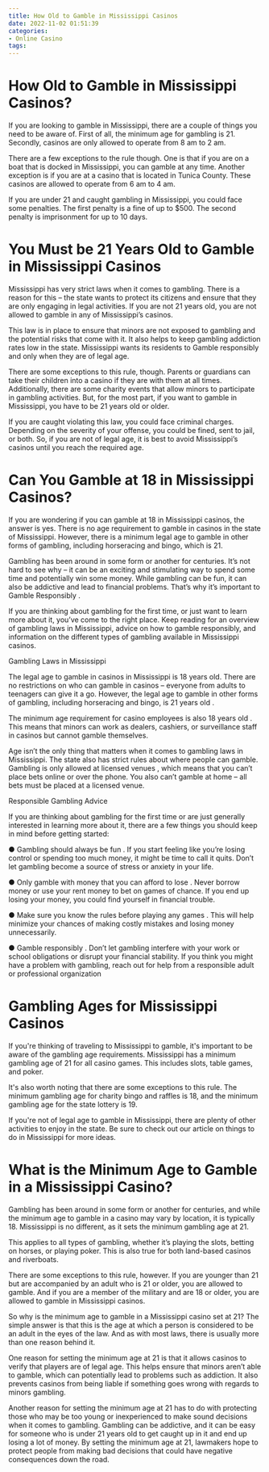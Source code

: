 ```yaml
---
title: How Old to Gamble in Mississippi Casinos
date: 2022-11-02 01:51:39
categories:
- Online Casino
tags:
---
```



#  How Old to Gamble in Mississippi Casinos?

If you are looking to gamble in Mississippi, there are a couple of things you need to be aware of. First of all, the minimum age for gambling is 21. Secondly, casinos are only allowed to operate from 8 am to 2 am.

There are a few exceptions to the rule though. One is that if you are on a boat that is docked in Mississippi, you can gamble at any time. Another exception is if you are at a casino that is located in Tunica County. These casinos are allowed to operate from 6 am to 4 am.

If you are under 21 and caught gambling in Mississippi, you could face some penalties. The first penalty is a fine of up to $500. The second penalty is imprisonment for up to 10 days.

#  You Must be 21 Years Old to Gamble in Mississippi Casinos

Mississippi has very strict laws when it comes to gambling. There is a reason for this – the state wants to protect its citizens and ensure that they are only engaging in legal activities. If you are not 21 years old, you are not allowed to gamble in any of Mississippi’s casinos.

This law is in place to ensure that minors are not exposed to gambling and the potential risks that come with it. It also helps to keep gambling addiction rates low in the state. Mississippi wants its residents to Gamble responsibly and only when they are of legal age.

There are some exceptions to this rule, though. Parents or guardians can take their children into a casino if they are with them at all times. Additionally, there are some charity events that allow minors to participate in gambling activities. But, for the most part, if you want to gamble in Mississippi, you have to be 21 years old or older.

If you are caught violating this law, you could face criminal charges. Depending on the severity of your offense, you could be fined, sent to jail, or both. So, if you are not of legal age, it is best to avoid Mississippi’s casinos until you reach the required age.

#  Can You Gamble at 18 in Mississippi Casinos?

If you are wondering if you can gamble at 18 in Mississippi casinos, the answer is yes. There is no age requirement to gamble in casinos in the state of Mississippi. However, there is a minimum legal age to gamble in other forms of gambling, including horseracing and bingo, which is 21.

Gambling has been around in some form or another for centuries. It’s not hard to see why – it can be an exciting and stimulating way to spend some time and potentially win some money. While gambling can be fun, it can also be addictive and lead to financial problems. That’s why it’s important to Gamble Responsibly .

If you are thinking about gambling for the first time, or just want to learn more about it, you’ve come to the right place. Keep reading for an overview of gambling laws in Mississippi, advice on how to gamble responsibly, and information on the different types of gambling available in Mississippi casinos.

Gambling Laws in Mississippi

The legal age to gamble in casinos in Mississippi is 18 years old. There are no restrictions on who can gamble in casinos – everyone from adults to teenagers can give it a go. However, the legal age to gamble in other forms of gambling, including horseracing and bingo, is 21 years old .

The minimum age requirement for casino employees is also 18 years old . This means that minors can work as dealers, cashiers, or surveillance staff in casinos but cannot gamble themselves.

Age isn’t the only thing that matters when it comes to gambling laws in Mississippi. The state also has strict rules about where people can gamble. Gambling is only allowed at licensed venues , which means that you can’t place bets online or over the phone. You also can’t gamble at home – all bets must be placed at a licensed venue.

Responsible Gambling Advice

If you are thinking about gambling for the first time or are just generally interested in learning more about it, there are a few things you should keep in mind before getting started:

● Gambling should always be fun . If you start feeling like you’re losing control or spending too much money, it might be time to call it quits. Don’t let gambling become a source of stress or anxiety in your life.


● Only gamble with money that you can afford to lose . Never borrow money or use your rent money to bet on games of chance. If you end up losing your money, you could find yourself in financial trouble.

● Make sure you know the rules before playing any games . This will help minimize your chances of making costly mistakes and losing money unnecessarily.

● Gamble responsibly . Don’t let gambling interfere with your work or school obligations or disrupt your financial stability. If you think you might have a problem with gambling, reach out for help from a responsible adult or professional organization

#  Gambling Ages for Mississippi Casinos

If you're thinking of traveling to Mississippi to gamble, it's important to be aware of the gambling age requirements. Mississippi has a minimum gambling age of 21 for all casino games. This includes slots, table games, and poker.

It's also worth noting that there are some exceptions to this rule. The minimum gambling age for charity bingo and raffles is 18, and the minimum gambling age for the state lottery is 19.

If you're not of legal age to gamble in Mississippi, there are plenty of other activities to enjoy in the state. Be sure to check out our article on things to do in Mississippi for more ideas.

#  What is the Minimum Age to Gamble in a Mississippi Casino?

Gambling has been around in some form or another for centuries, and while the minimum age to gamble in a casino may vary by location, it is typically 18. Mississippi is no different, as it sets the minimum gambling age at 21.

This applies to all types of gambling, whether it’s playing the slots, betting on horses, or playing poker. This is also true for both land-based casinos and riverboats.

There are some exceptions to this rule, however. If you are younger than 21 but are accompanied by an adult who is 21 or older, you are allowed to gamble. And if you are a member of the military and are 18 or older, you are allowed to gamble in Mississippi casinos.

So why is the minimum age to gamble in a Mississippi casino set at 21? The simple answer is that this is the age at which a person is considered to be an adult in the eyes of the law. And as with most laws, there is usually more than one reason behind it.

One reason for setting the minimum age at 21 is that it allows casinos to verify that players are of legal age. This helps ensure that minors aren’t able to gamble, which can potentially lead to problems such as addiction. It also prevents casinos from being liable if something goes wrong with regards to minors gambling.

Another reason for setting the minimum age at 21 has to do with protecting those who may be too young or inexperienced to make sound decisions when it comes to gambling. Gambling can be addictive, and it can be easy for someone who is under 21 years old to get caught up in it and end up losing a lot of money. By setting the minimum age at 21, lawmakers hope to protect people from making bad decisions that could have negative consequences down the road.